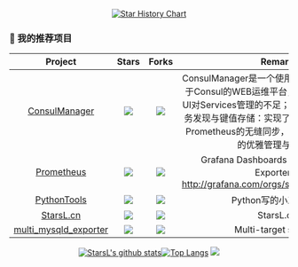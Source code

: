 <div align="center">

[![Star History Chart](https://api.star-history.com/svg?repos=starsliao/ConsulManager,starsliao/Prometheus&type=Date)](https://github.com/starsliao/ConsulManager)
</div>

### 💎 我的推荐项目

|                        Project                         |                            Stars                              |                            Forks                             |              Remark              |
| :----------------------------------------------------: | :----------------------------------------------------------: | :----------------------------------------------------------: | :------------------------------: |
| [ConsulManager](https://github.com/starsliao/ConsulManager) | ![](https://img.shields.io/github/stars/starsliao/ConsulManager?color=f2f08d&logo=Undertale&logoColor=eb4630) | ![](https://img.shields.io/github/forks/starsliao/ConsulManager?color=ba86eb&logo=Handshake&logoColor=ea6aa6) | ConsulManager是一个使用Flask+Vue开发，基于Consul的WEB运维平台，弥补了Consul官方UI对Services管理的不足；并且基于Consul的服务发现与键值存储：实现了各云厂商多种资源与Prometheus的无缝同步，以及对各类监控资源的优雅管理与展示。 |
| [Prometheus](https://github.com/starsliao/Prometheus) | ![](https://img.shields.io/github/stars/starsliao/Prometheus?color=f2f08d&logo=Undertale&logoColor=eb4630)  | ![](https://img.shields.io/github/forks/starsliao/Prometheus?color=ba86eb&logo=Handshake&logoColor=ea6aa6) |  Grafana Dashboards for Prometheus Exporter：http://grafana.com/orgs/starsliao/dashboards  |
| [PythonTools](https://github.com/starsliao/PythonTools) | ![](https://img.shields.io/github/stars/starsliao/PythonTools?color=f2f08d&logo=Undertale&logoColor=eb4630) | ![](https://img.shields.io/github/forks/starsliao/PythonTools?color=ba86eb&logo=Handshake&logoColor=ea6aa6) |  Python写的小工具集合  |
| [StarsL.cn](https://github.com/starsliao/StarsL.cn) | ![](https://img.shields.io/github/stars/starsliao/StarsL.cn?color=f2f08d&logo=Undertale&logoColor=eb4630) | ![](https://img.shields.io/github/forks/starsliao/StarsL.cn?color=ba86eb&logo=Handshake&logoColor=ea6aa6) |  StarsL.cn  |
| [multi_mysqld_exporter](https://github.com/starsliao/multi_mysqld_exporter) | ![](https://img.shields.io/github/stars/starsliao/multi_mysqld_exporter?color=f2f08d&logo=Undertale&logoColor=eb4630) | ![](https://img.shields.io/github/forks/starsliao/multi_mysqld_exporter?color=ba86eb&logo=Handshake&logoColor=ea6aa6) |  Multi-target support  |

<div align="center">

[![StarsL's github stats](https://github-readme-stats.vercel.app/api?username=starsliao&show_icons=true&line_height=24&count_private=true&&hide=prs&locale=cn)](https://starsl.cn)[![Top Langs](https://github-readme-stats.vercel.app/api/top-langs/?username=starsliao&hide=javascript,css&layout=compact&card_width=230&locale=cn)](https://starsl.cn)
![](https://activity-graph.herokuapp.com/graph?username=starsliao&theme=github)
</div>
